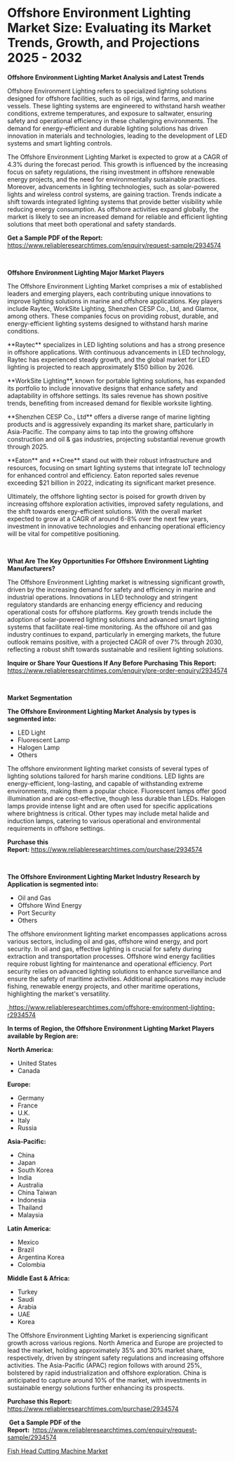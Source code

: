 <p><h1>Offshore Environment Lighting Market Size: Evaluating its Market Trends, Growth, and Projections 2025 - 2032</h1></p><p><strong>Offshore Environment Lighting Market Analysis and Latest Trends</strong></p>
<p><p>Offshore Environment Lighting refers to specialized lighting solutions designed for offshore facilities, such as oil rigs, wind farms, and marine vessels. These lighting systems are engineered to withstand harsh weather conditions, extreme temperatures, and exposure to saltwater, ensuring safety and operational efficiency in these challenging environments. The demand for energy-efficient and durable lighting solutions has driven innovation in materials and technologies, leading to the development of LED systems and smart lighting controls.</p><p>The Offshore Environment Lighting Market is expected to grow at a CAGR of 4.3% during the forecast period. This growth is influenced by the increasing focus on safety regulations, the rising investment in offshore renewable energy projects, and the need for environmentally sustainable practices. Moreover, advancements in lighting technologies, such as solar-powered lights and wireless control systems, are gaining traction. Trends indicate a shift towards integrated lighting systems that provide better visibility while reducing energy consumption. As offshore activities expand globally, the market is likely to see an increased demand for reliable and efficient lighting solutions that meet both operational and safety standards.</p></p>
<p><strong>Get a Sample PDF of the Report:&nbsp;</strong> <a href="https://www.reliableresearchtimes.com/enquiry/request-sample/2934574?utm_campaign=3031&utm_medium=2&utm_source=Github&utm_content=ia&utm_term=13032025&utm_id=offshore-environment-lighting">https://www.reliableresearchtimes.com/enquiry/request-sample/2934574</a></p>
<p>&nbsp;</p>
<p><strong>Offshore Environment Lighting Major Market Players</strong></p>
<p><p>The Offshore Environment Lighting Market comprises a mix of established leaders and emerging players, each contributing unique innovations to improve lighting solutions in marine and offshore applications. Key players include Raytec, WorkSite Lighting, Shenzhen CESP Co., Ltd, and Glamox, among others. These companies focus on providing robust, durable, and energy-efficient lighting systems designed to withstand harsh marine conditions.</p><p>**Raytec** specializes in LED lighting solutions and has a strong presence in offshore applications. With continuous advancements in LED technology, Raytec has experienced steady growth, and the global market for LED lighting is projected to reach approximately $150 billion by 2026.</p><p>**WorkSite Lighting**, known for portable lighting solutions, has expanded its portfolio to include innovative designs that enhance safety and adaptability in offshore settings. Its sales revenue has shown positive trends, benefiting from increased demand for flexible worksite lighting.</p><p>**Shenzhen CESP Co., Ltd** offers a diverse range of marine lighting products and is aggressively expanding its market share, particularly in Asia-Pacific. The company aims to tap into the growing offshore construction and oil & gas industries, projecting substantial revenue growth through 2025.</p><p>**Eaton** and **Cree** stand out with their robust infrastructure and resources, focusing on smart lighting systems that integrate IoT technology for enhanced control and efficiency. Eaton reported sales revenue exceeding $21 billion in 2022, indicating its significant market presence.</p><p>Ultimately, the offshore lighting sector is poised for growth driven by increasing offshore exploration activities, improved safety regulations, and the shift towards energy-efficient solutions. With the overall market expected to grow at a CAGR of around 6-8% over the next few years, investment in innovative technologies and enhancing operational efficiency will be vital for competitive positioning.</p></p>
<p>&nbsp;</p>
<p><strong>What Are The Key Opportunities For Offshore Environment Lighting Manufacturers?</strong></p>
<p><p>The Offshore Environment Lighting market is witnessing significant growth, driven by the increasing demand for safety and efficiency in marine and industrial operations. Innovations in LED technology and stringent regulatory standards are enhancing energy efficiency and reducing operational costs for offshore platforms. Key growth trends include the adoption of solar-powered lighting solutions and advanced smart lighting systems that facilitate real-time monitoring. As the offshore oil and gas industry continues to expand, particularly in emerging markets, the future outlook remains positive, with a projected CAGR of over 7% through 2030, reflecting a robust shift towards sustainable and resilient lighting solutions.</p></p>
<p><strong>Inquire or Share Your Questions If Any Before Purchasing This Report:</strong> <a href="https://www.reliableresearchtimes.com/enquiry/pre-order-enquiry/2934574?utm_campaign=3031&utm_medium=2&utm_source=Github&utm_content=ia&utm_term=13032025&utm_id=offshore-environment-lighting">https://www.reliableresearchtimes.com/enquiry/pre-order-enquiry/2934574</a></p>
<p>&nbsp;</p>
<p><strong>Market Segmentation</strong></p>
<p><strong>The Offshore Environment Lighting Market Analysis by types is segmented into:</strong></p>
<p><ul><li>LED Light</li><li>Fluorescent Lamp</li><li>Halogen Lamp</li><li>Others</li></ul></p>
<p><p>The offshore environment lighting market consists of several types of lighting solutions tailored for harsh marine conditions. LED lights are energy-efficient, long-lasting, and capable of withstanding extreme environments, making them a popular choice. Fluorescent lamps offer good illumination and are cost-effective, though less durable than LEDs. Halogen lamps provide intense light and are often used for specific applications where brightness is critical. Other types may include metal halide and induction lamps, catering to various operational and environmental requirements in offshore settings.</p></p>
<p><strong>Purchase this Report:&nbsp;</strong><a href="https://www.reliableresearchtimes.com/purchase/2934574?utm_campaign=3031&utm_medium=2&utm_source=Github&utm_content=ia&utm_term=13032025&utm_id=offshore-environment-lighting">https://www.reliableresearchtimes.com/purchase/2934574</a></p>
<p>&nbsp;</p>
<p><strong>The Offshore Environment Lighting Market Industry Research by Application is segmented into:</strong></p>
<p><ul><li>Oil and Gas</li><li>Offshore Wind Energy</li><li>Port Security</li><li>Others</li></ul></p>
<p><p>The offshore environment lighting market encompasses applications across various sectors, including oil and gas, offshore wind energy, and port security. In oil and gas, effective lighting is crucial for safety during extraction and transportation processes. Offshore wind energy facilities require robust lighting for maintenance and operational efficiency. Port security relies on advanced lighting solutions to enhance surveillance and ensure the safety of maritime activities. Additional applications may include fishing, renewable energy projects, and other maritime operations, highlighting the market's versatility.</p></p>
<p><a href="https://www.reliableresearchtimes.com/offshore-environment-lighting-r2934574?utm_campaign=3031&utm_medium=2&utm_source=Github&utm_content=ia&utm_term=13032025&utm_id=offshore-environment-lighting">&nbsp;https://www.reliableresearchtimes.com/offshore-environment-lighting-r2934574</a></p>
<p><strong>In terms of Region, the Offshore Environment Lighting Market Players available by Region are:</strong></p>
<p>
    <p> <strong> North America: </strong>
        <ul>
            <li>United States</li>
            <li>Canada</li>
        </ul>
        </p> 
    <p> <strong> Europe: </strong>
        <ul>
            <li>Germany</li>
            <li>France</li>
            <li>U.K.</li>
            <li>Italy</li>
            <li>Russia</li>
        </ul>
        </p> 
    <p> <strong> Asia-Pacific: </strong>
        <ul>
            <li>China</li>
            <li>Japan</li>
            <li>South Korea</li>
            <li>India</li>
            <li>Australia</li>
            <li>China Taiwan</li>
            <li>Indonesia</li>
            <li>Thailand</li>
            <li>Malaysia</li>
        </ul>
        </p> 
    <p> <strong> Latin America: </strong>
        <ul>
            <li>Mexico</li>
            <li>Brazil</li>
            <li>Argentina Korea</li>
            <li>Colombia</li>
        </ul>
        </p> 
    <p> <strong> Middle East & Africa: </strong>
        <ul>
            <li>Turkey</li>
            <li>Saudi</li>
            <li>Arabia</li>
            <li>UAE</li>
            <li>Korea</li>
        </ul>
    </p>
    </p>
<p><p>The Offshore Environment Lighting Market is experiencing significant growth across various regions. North America and Europe are projected to lead the market, holding approximately 35% and 30% market share, respectively, driven by stringent safety regulations and increasing offshore activities. The Asia-Pacific (APAC) region follows with around 25%, bolstered by rapid industrialization and offshore exploration. China is anticipated to capture around 10% of the market, with investments in sustainable energy solutions further enhancing its prospects.</p></p>
<p><strong>Purchase this Report: </strong><a href="https://www.reliableresearchtimes.com/purchase/2934574?utm_campaign=3031&utm_medium=2&utm_source=Github&utm_content=ia&utm_term=13032025&utm_id=offshore-environment-lighting">https://www.reliableresearchtimes.com/purchase/2934574</a></p>
<p>&nbsp;<strong>Get a Sample PDF of the Report:&nbsp;&nbsp;</strong><a href="https://www.reliableresearchtimes.com/enquiry/request-sample/2934574?utm_campaign=3031&utm_medium=2&utm_source=Github&utm_content=ia&utm_term=13032025&utm_id=offshore-environment-lighting">https://www.reliableresearchtimes.com/enquiry/request-sample/2934574</a></p>
<p><strong></strong></p>
<p><p><a href="https://github.com/tashipmhuiri/Market-Research-Report-List-1/blob/main/fish-head-cutting-machine-market.md?utm_campaign=3031&utm_medium=2&utm_source=Github&utm_content=ia&utm_term=13032025&utm_id=offshore-environment-lighting">Fish Head Cutting Machine Market</a></p></p>